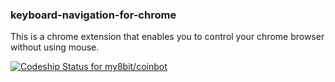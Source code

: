 ### keyboard-navigation-for-chrome
This is a chrome extension that enables you to control your chrome browser without using mouse.


[ ![Codeship Status for my8bit/coinbot](https://codeship.io/projects/f4d4f310-1ff9-0132-1040-1253e41c42e1/status)](https://codeship.io/projects/35848)

